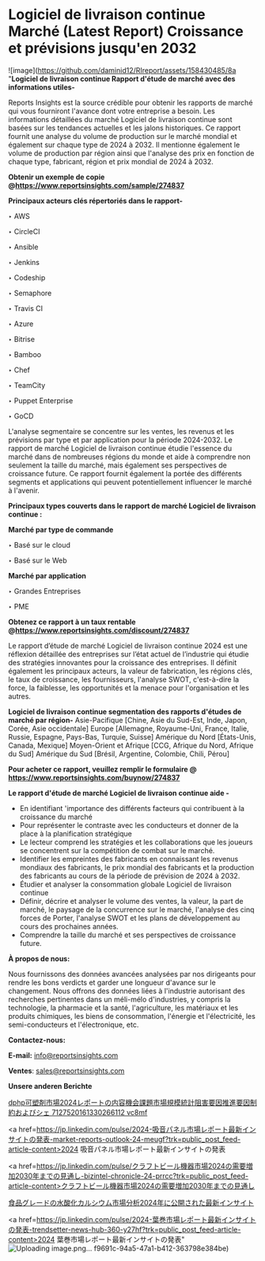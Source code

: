 # Logiciel de livraison continue Marché (Latest Report) Croissance et prévisions jusqu'en 2032
![image](https://github.com/daminid12/RIreport/assets/158430485/8a
"<strong>Logiciel de livraison continue Rapport d'étude de marché avec des informations utiles-</strong>

Reports Insights est la source crédible pour obtenir les rapports de marché qui vous fourniront l'avance dont votre entreprise a besoin. Les informations détaillées du marché Logiciel de livraison continue sont basées sur les tendances actuelles et les jalons historiques. Ce rapport fournit une analyse du volume de production sur le marché mondial et également sur chaque type de 2024 à 2032. Il mentionne également le volume de production par région ainsi que l'analyse des prix en fonction de chaque type, fabricant, région et prix mondial de 2024 à 2032.

<strong><b>Obtenir un exemple de copie @</b></strong><a href=https://www.reportsinsights.com/sample/274837><strong><b>https://www.reportsinsights.com/sample/274837</b></strong></a>

<b>Principaux acteurs clés répertoriés dans le rapport-</b>

<b> </b>‣ AWS

‣ CircleCI

‣ Ansible

‣ Jenkins

‣ Codeship

‣ Semaphore

‣ Travis CI

‣ Azure

‣ Bitrise

‣ Bamboo

‣ Chef

‣ TeamCity

‣ Puppet Enterprise

‣ GoCD

L'analyse segmentaire se concentre sur les ventes, les revenus et les prévisions par type et par application pour la période 2024-2032. Le rapport de marché Logiciel de livraison continue étudie l'essence du marché dans de nombreuses régions du monde et aide à comprendre non seulement la taille du marché, mais également ses perspectives de croissance future. Ce rapport fournit également la portée des différents segments et applications qui peuvent potentiellement influencer le marché à l'avenir.

<strong>Principaux types couverts dans le rapport de marché Logiciel de livraison continue :</strong>

<strong>Marché par type de commande</strong>

‣ Basé sur le cloud

‣ Basé sur le Web

<strong>Marché par application</strong>

‣ Grandes Entreprises

‣ PME

<strong><b>Obtenez ce rapport à un taux rentable @</b></strong><a href=https://www.reportsinsights.com/discount/274837><strong><b>https://www.reportsinsights.com/discount/274837</b></strong></a>

Le rapport d’étude de marché Logiciel de livraison continue 2024 est une réflexion détaillée des entreprises sur l’état actuel de l’industrie qui étudie des stratégies innovantes pour la croissance des entreprises. Il définit également les principaux acteurs, la valeur de fabrication, les régions clés, le taux de croissance, les fournisseurs, l'analyse SWOT, c'est-à-dire la force, la faiblesse, les opportunités et la menace pour l'organisation et les autres.

<strong>Logiciel de livraison continue segmentation des rapports d'études de marché par région-</strong>
Asie-Pacifique [Chine, Asie du Sud-Est, Inde, Japon, Corée, Asie occidentale]
Europe [Allemagne, Royaume-Uni, France, Italie, Russie, Espagne, Pays-Bas, Turquie, Suisse]
Amérique du Nord [États-Unis, Canada, Mexique]
Moyen-Orient et Afrique [CCG, Afrique du Nord, Afrique du Sud]
Amérique du Sud [Brésil, Argentine, Colombie, Chili, Pérou]

<strong>Pour acheter ce rapport, veuillez remplir le formulaire @   <a href=https://www.reportsinsights.com/buynow/274837>https://www.reportsinsights.com/buynow/274837</a></strong>

<strong>Le rapport d'étude de marché Logiciel de livraison continue aide -</strong>
<ul>
  <li>En identifiant 'importance des différents facteurs qui contribuent à la croissance du marché</li>
  <li>Pour représenter le contraste avec les conducteurs et donner de la place à la planification stratégique</li>
  <li>Le lecteur comprend les stratégies et les collaborations que les joueurs se concentrent sur la compétition de combat sur le marché.</li>
  <li>Identifier les empreintes des fabricants en connaissant les revenus mondiaux des fabricants, le prix mondial des fabricants et la production des fabricants au cours de la période de prévision de 2024 à 2032.</li>
  <li>Étudier et analyser la consommation globale Logiciel de livraison continue</li>
  <li>Définir, décrire et analyser le volume des ventes, la valeur, la part de marché, le paysage de la concurrence sur le marché, l'analyse des cinq forces de Porter, l'analyse SWOT et les plans de développement au cours des prochaines années.</li>
  <li>Comprendre la taille du marché et ses perspectives de croissance future.</li>
</ul>
<strong>À propos de nous:</strong>

Nous fournissons des données avancées analysées par nos dirigeants pour rendre les bons verdicts et garder une longueur d'avance sur le changement. Nous offrons des données liées à l'industrie autorisant des recherches pertinentes dans un méli-mélo d'industries, y compris la technologie, la pharmacie et la santé, l'agriculture, les matériaux et les produits chimiques, les biens de consommation, l'énergie et l'électricité, les semi-conducteurs et l'électronique, etc.

<strong>Contactez-nous:</strong>

<strong>E-mail:</strong> <a href=mailto:info@reportsinsights.com>info@reportsinsights.com</a>

<strong>Ventes</strong>: <a href=mailto:sales@reportsinsights.com>sales@reportsinsights.com</a>

<strong>Unsere anderen Berichte</strong>

<a href=https://www.linkedin.com/pulse/dphp可塑剤市場2024レポートの内容機会課題市場規模統計阻害要因推進要因制約およびシェ-7127520161330266112-vc8mf/>dphp可塑剤市場2024レポートの内容機会課題市場規模統計阻害要因推進要因制約およびシェ 7127520161330266112 vc8mf</a>

<a href=https://jp.linkedin.com/pulse/2024-吸音パネル市場レポート最新インサイトの発表-market-reports-outlook-24-meugf?trk=public_post_feed-article-content>2024 吸音パネル市場レポート最新インサイトの発表</a>

<a href=https://jp.linkedin.com/pulse/クラフトビール機器市場2024の需要増加2030年までの見通し-bizintel-chronicle-24-prrcc?trk=public_post_feed-article-content>クラフトビール機器市場2024の需要増加2030年までの見通し</a>

<a href=https://www.linkedin.com/pulse/食品グレードの水酸化カルシウム市場分析2024年に公開された最新インサイト-community-market-research-zdvtf/>食品グレードの水酸化カルシウム市場分析2024年に公開された最新インサイト</a>

<a href=https://jp.linkedin.com/pulse/2024-葉巻市場レポート最新インサイトの発表-trendsetter-news-hub-360-y27hf?trk=public_post_feed-article-content>2024 葉巻市場レポート最新インサイトの発表</a>"
![Uploading image.png…]()
f9691c-94a5-47a1-b412-363798e384be)
